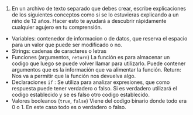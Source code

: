 1. En un archivo de texto separado que debes crear, escribe explicaciones de los siguientes conceptos como si se lo estuvieras explicando a un niño de 12 años. Hacer esto te ayudará a descubrir rápidamente cualquier agujero en tu comprensión.

 * Variables: contenedor de informacion o de datos, que reserva el espacio para un valor que puede ser modificado o no.
 * Strings: cadenas de caracteres o letras
 * Funciones (argumentos, `return`) La función es para almacenar un codigo que luego se puede volver llamar para utilizarlo. Puede contener argumentos que es la información que va alimentar la función. 
 Return: Nos va a permitir que la función nos devuelva algo. 
 * Declaraciones `if` : Se utiliza para analizar expresiones, que como respuesta puede tener verdadero o falso. Si es verdadero utilizará el codigo establecido y se es falso otro codigo establecido.
  * Valores booleanos (`true`, `false`) Viene del codigo binario donde todo era 0 o 1. En este caso todo es o verdadero o falso.